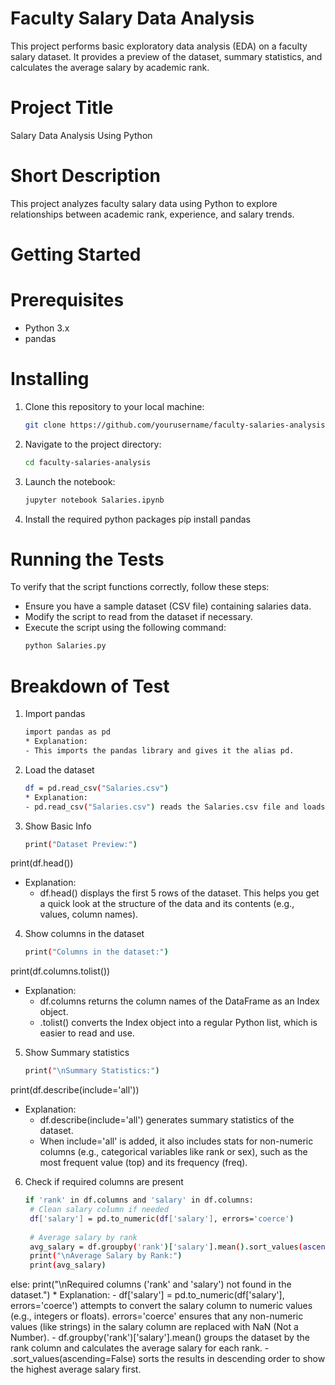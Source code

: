 # Faculty Salary Data Analysis

This project performs basic exploratory data analysis (EDA) on a faculty salary dataset. It provides a preview of the dataset, summary statistics, and calculates the average salary by academic rank.

# Project Title
Salary Data Analysis Using Python

# Short Description
This project analyzes faculty salary data using Python to explore relationships between academic rank, experience, and salary trends.

# Getting Started
# Prerequisites
- Python 3.x  
- pandas

# Installing

1. Clone this repository to your local machine:
   ```bash
   git clone https://github.com/yourusername/faculty-salaries-analysis.git
2. Navigate to the project directory:
    ```bash
    cd faculty-salaries-analysis
3. Launch the notebook:
    ```bash
    jupyter notebook Salaries.ipynb
4. Install the required python packages
   pip install pandas

# Running the Tests
To verify that the script functions correctly, follow these steps:
-  Ensure you have a sample dataset (CSV file) containing salaries data.
-  Modify the script to read from the dataset if necessary.
  - Execute the script using the following command:
     ```sh
     python Salaries.py

# Breakdown of Test
1. Import pandas
    ```bash
    import pandas as pd
   * Explanation:
    - This imports the pandas library and gives it the alias pd.
2. Load the dataset
    ```bash
    df = pd.read_csv("Salaries.csv")
    * Explanation:
    - pd.read_csv("Salaries.csv") reads the Salaries.csv file and loads it into a pandas DataFrame (a table-like structure).
3. Show Basic Info
   ```bash
   print("Dataset Preview:")
print(df.head())
* Explanation:
  - df.head() displays the first 5 rows of the dataset. This helps you get a quick look at the structure of the data and its contents (e.g., values, column names).
4. Show columns in the dataset
   ```bash
   print("Columns in the dataset:")
print(df.columns.tolist())
* Explanation:
  - df.columns returns the column names of the DataFrame as an Index object.
  - .tolist() converts the Index object into a regular Python list, which is easier to read and use.

5. Show Summary statistics
    ```bash
    print("\nSummary Statistics:")
print(df.describe(include='all'))
* Explanation:
  - df.describe(include='all') generates summary statistics of the dataset.
  - When include='all' is added, it also includes stats for non-numeric columns (e.g., categorical variables like rank or sex), such as the most frequent value (top) and its frequency (freq).

6. Check if required columns are present
   ```bash
   if 'rank' in df.columns and 'salary' in df.columns:
    # Clean salary column if needed
    df['salary'] = pd.to_numeric(df['salary'], errors='coerce')
    
    # Average salary by rank
    avg_salary = df.groupby('rank')['salary'].mean().sort_values(ascending=False)
    print("\nAverage Salary by Rank:")
    print(avg_salary)
else:
    print("\nRequired columns ('rank' and 'salary') not found in the dataset.")
    * Explanation:
    - df['salary'] = pd.to_numeric(df['salary'], errors='coerce') attempts to convert the salary column to numeric values (e.g., integers or floats).
    errors='coerce' ensures that any non-numeric values (like strings) in the salary column are replaced with NaN (Not a Number).
    - df.groupby('rank')['salary'].mean() groups the dataset by the rank column and calculates the average salary for each rank.
    - .sort_values(ascending=False) sorts the results in descending order to show the highest average salary first.






